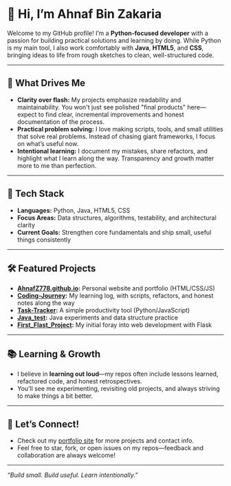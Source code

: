 # 👋 Hi, I’m Ahnaf Bin Zakaria

Welcome to my GitHub profile! I’m a **Python-focused developer** with a passion for building practical solutions and learning by doing. While Python is my main tool, I also work comfortably with **Java**, **HTML5**, and **CSS**, bringing ideas to life from rough sketches to clean, well-structured code.

---

## 🚀 What Drives Me

- **Clarity over flash:** My projects emphasize readability and maintainability. You won't just see polished "final products" here—expect to find clear, incremental improvements and honest documentation of the process.
- **Practical problem solving:** I love making scripts, tools, and small utilities that solve real problems. Instead of chasing giant frameworks, I focus on what’s useful now.
- **Intentional learning:** I document my mistakes, share refactors, and highlight what I learn along the way. Transparency and growth matter more to me than perfection.

---

## 🧩 Tech Stack

- **Languages:** Python, Java, HTML5, CSS
- **Focus Areas:** Data structures, algorithms, testability, and architectural clarity
- **Current Goals:** Strengthen core fundamentals and ship small, useful things consistently

---

## 🛠️ Featured Projects

- **[AhnafZ778.github.io](https://github.com/AhnafZ778/AhnafZ778.github.io):** Personal website and portfolio (HTML/CSS/JS)
- **[Coding-Journey](https://github.com/AhnafZ778/Coding-Journey):** My learning log, with scripts, refactors, and honest notes along the way
- **[Task-Tracker](https://github.com/AhnafZ778/Task-Tracker):** A simple productivity tool (Python/JavaScript)
- **[Java_test](https://github.com/AhnafZ778/Java_test):** Java experiments and data structure practice
- **[First_Flast_Project](https://github.com/AhnafZ778/First_Flast_Project):** My initial foray into web development with Flask

---

## 📚 Learning & Growth

- I believe in **learning out loud**—my repos often include lessons learned, refactored code, and honest retrospectives.
- You’ll see me experimenting, revisiting old projects, and always striving to make things a bit better.

---

## 🤝 Let’s Connect!

- Check out my [portfolio site](https://ahnafz778.github.io/) for more projects and contact info.
- Feel free to star, fork, or open issues on my repos—feedback and collaboration are always welcome!

---

*“Build small. Build useful. Learn intentionally.”*
